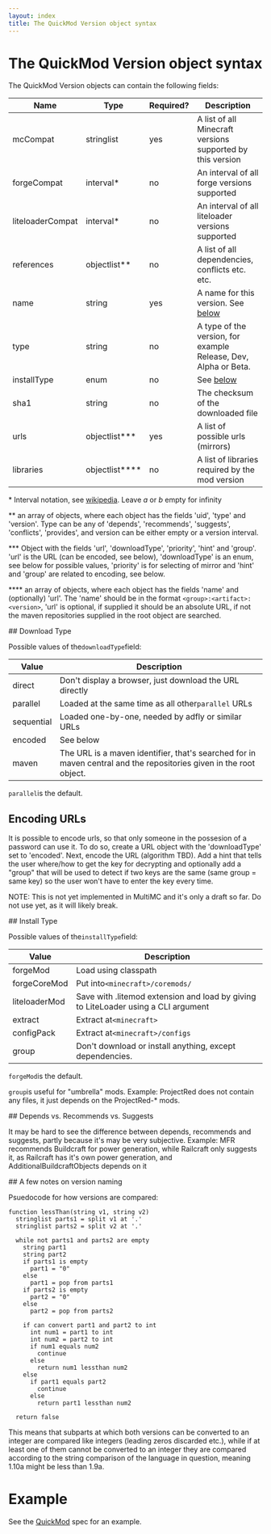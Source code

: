 ```yaml
---
layout: index
title: The QuickMod Version object syntax
---
```


# The QuickMod Version object syntax

The QuickMod Version objects can contain the following fields:

Name | Type | Required? | Description
---- | ---- | --------- | -----------
mcCompat | stringlist | yes | A list of all Minecraft versions supported by this version
forgeCompat | interval\* | no | An interval of all forge versions supported
liteloaderCompat | interval\* | no | An interval of all liteloader versions supported
references | objectlist\*\* | no | A list of all dependencies, conflicts etc. etc.
name | string | yes | A name for this version. See [below](#note_versions)
type | string | no | A type of the version, for example Release, Dev, Alpha or Beta.
installType | enum | no | See [below](#installtype)
sha1 | string | no | The checksum of the downloaded file
urls | objectlist\*\*\* | yes | A list of possible urls (mirrors)
libraries | objectlist\*\*\*\* | no | A list of libraries required by the mod version

\* Interval notation, see [wikipedia](http://en.wikipedia.org/wiki/Interval_%28mathematics%29#Notations_for_intervals). Leave _a_ or _b_ empty for infinity

\*\* an array of objects, where each object has the fields 'uid', 'type' and 'version'. Type can be any of 'depends', 'recommends', 'suggests', 'conflicts', 'provides', and version can be either empty or a version interval.

\*\*\* Object with the fields 'url', 'downloadType', 'priority', 'hint' and 'group'. 'url' is the URL (can be encoded, see below), 'downloadType' is an enum, see below for possible values, 'priority' is for selecting of mirror and 'hint' and 'group' are related to encoding, see below.

\*\*\*\* an array of objects, where each object has the fields 'name' and (optionally) 'url'. The 'name' should be in the format `<group>:<artifact>:<version>`, 'url' is optional, if supplied it should be an absolute URL, if not the maven repositories supplied in the root object are searched.

<a id="downloadtype">
## Download Type
</a>

Possible values of the`downloadType`field:

Value | Description
----- | -----------
direct | Don't display a browser, just download the URL directly
parallel | Loaded at the same time as all other`parallel` URLs
sequential | Loaded one-by-one, needed by adfly or similar URLs
encoded | See below
maven | The URL is a maven identifier, that's searched for in maven central and the repositories given in the root object.

`parallel`is the default.

## Encoding URLs

It is possible to encode urls, so that only someone in the possesion of a password can use it. To do so, create a URL object with the 'downloadType' set to 'encoded'. Next, encode the URL (algorithm TBD). Add a hint that tells the user where/how to get the key for decrypting and optionally add a "group" that will be used to detect if two keys are the same (same group = same key) so the user won't have to enter the key every time.

NOTE: This is not yet implemented in MultiMC and it's only a draft so far. Do not use yet, as it will likely break.

<a id="installtype">
## Install Type
</a>

Possible values of the`installType`field:

Value | Description
----- | -----------
forgeMod | Load using classpath
forgeCoreMod | Put into`<minecraft>/coremods/`
liteloaderMod | Save with .litemod extension and load by giving to LiteLoader using a CLI argument
extract | Extract at`<minecraft>`
configPack | Extract at`<minecraft>/configs`
group | Don't download or install anything, except dependencies.

`forgeMod`is the default.

`group`is useful for "umbrella" mods. Example: ProjectRed does not contain any files, it just depends on the ProjectRed-* mods.

<a id="note_recommends">
## Depends vs. Recommends vs. Suggests
</a>

It may be hard to see the difference between depends, recommends and suggests, partly because it's may be very subjective.
Example: MFR recommends Buildcraft for power generation, while Railcraft only suggests it, as Railcraft has it's own power generation, and AdditionalBuildcraftObjects depends on it

<a id="note_versions">
## A few notes on version naming
</a>

Psuedocode for how versions are compared:

```
function lessThan(string v1, string v2)
  stringlist parts1 = split v1 at '.'
  stringlist parts2 = split v2 at '.'

  while not parts1 and parts2 are empty
    string part1
    string part2
    if parts1 is empty
      part1 = "0"
    else
      part1 = pop from parts1
    if parts2 is empty
      part2 = "0"
    else
      part2 = pop from parts2

    if can convert part1 and part2 to int
      int num1 = part1 to int
      int num2 = part2 to int
      if num1 equals num2
        continue
      else
        return num1 lessthan num2
    else
      if part1 equals part2
        continue
      else
        return part1 lessthan num2

  return false
```

This means that subparts at which both versions can be converted to an integer are compared like integers (leading zeros discarded etc.), while if at least one of them cannot be converted to an integer they are compared according to the string comparison of the language in question, meaning 1.10a might be less than 1.9a.

# Example

See the [QuickMod](qm_spec.html) spec for an example.
